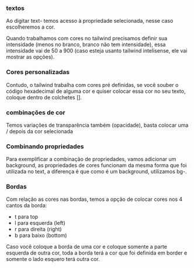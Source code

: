 ### textos

Ao digitar text-<propriedade> temos acesso à propriedade selecionada, nesse caso escolheremos a cor.

Quando trabalhamos com cores no tailwind precisamos definir sua intensidade (menos no branco, branco não tem intensidade), essa intensidade vai de 50 a 900 (caso esteja usanto tailwind intelisense, ele vai mostrar as opções).

### Cores personalizadas

Contudo, o tailwind trabalha com cores pré definidas, se você souber o código hexadecimal de alguma cor e quiser colocar essa cor no seu texto, coloque dentro de colchetes [].

### combinações de cor

Temos variações de transparência também (opacidade), basta colocar uma / depois da cor selecionada

### Combinando propriedades

Para exemplificar a combinação de propriedades, vamos adicionar um background, as propriedades de cores funcionam da mesma forma que foi utilizada no text, a diferença é que como é um background, utilizamos bg-<propriedade>.

### Bordas

Com relação as cores nas bordas, temos a opção de colocar cores nos 4 cantos da borda:

- t para top
- l para esquerda (left)
- r para direita (right)
- b para baixo (bottom)

Caso você coloque a borda de uma cor e coloque somente a parte esquerda de outra cor, toda a borda terá a cor que foi definida em border e somente o lado esquero terá outra cor.
